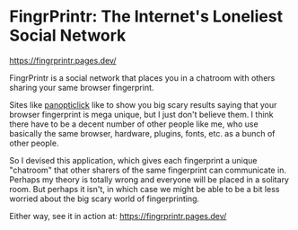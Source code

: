 # FingrPrintr: The Internet's Loneliest Social Network

https://fingrprintr.pages.dev/

FingrPrintr is a social network that places you in a chatroom with others sharing your same browser fingerprint.

Sites like [panopticlick](https://panopticlick.eff.org/results?aat=1#fingerprintTable) like to show you big scary results saying that your browser fingerprint is mega unique, but I just don't believe them. I think there have to be a decent number of other people like me, who use basically the same browser, hardware, plugins, fonts, etc. as a bunch of other people.

So I devised this application, which gives each fingerprint a unique "chatroom" that other sharers of the same fingerprint can communicate in. Perhaps my theory is totally wrong and everyone will be placed in a solitary room. But perhaps it isn't, in which case we might be able to be a bit less worried about the big scary world of fingerprinting.

Either way, see it in action at: https://fingrprintr.pages.dev/